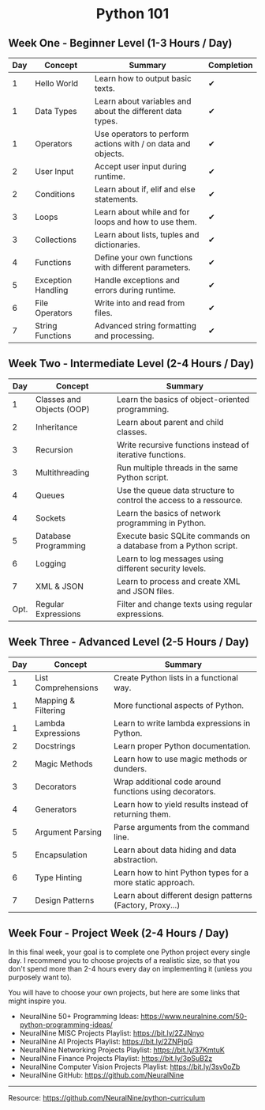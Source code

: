 <h1 align=center>Python 101</h1>

## Week One - Beginner Level (1-3 Hours / Day)  

| Day | Concept | Summary | Completion |
| ------ | ------ | ------ | ------ |
| 1 | Hello World | Learn how to output basic texts. | ✔ |
| 1 | Data Types | Learn about variables and about the different data types. | ✔ |
| 1 | Operators | Use operators to perform actions with / on data and objects. | ✔ |
| 2 | User Input | Accept user input during runtime. | ✔ |
| 2 | Conditions | Learn about if, elif and else statements. | ✔ |
| 3 | Loops | Learn about while and for loops and how to use them. | ✔ |
| 3 | Collections | Learn about lists, tuples and dictionaries. | ✔ |
| 4 | Functions | Define your own functions with different parameters. | ✔ |
| 5 | Exception Handling | Handle exceptions and errors during runtime. | ✔ |
| 6 | File Operators | Write into and read from files. | ✔ |
| 7 | String Functions | Advanced string formatting and processing. | ✔ |

## Week Two - Intermediate Level (2-4 Hours / Day)

| Day | Concept | Summary |
| ------ | ------ | ------ |
| 1 | Classes and Objects (OOP) | Learn the basics of object-oriented programming. | ✔ |
| 2 | Inheritance | Learn about parent and child classes. | ✔ |
| 3 | Recursion | Write recursive functions instead of iterative functions. |
| 3 | Multithreading | Run multiple threads in the same Python script. |
| 4 | Queues | Use the queue data structure to control the access to a ressource. |
| 4 | Sockets | Learn the basics of network programming in Python. |
| 5 | Database Programming | Execute basic SQLite commands on a database from a Python script. |
| 6 | Logging | Learn to log messages using different security levels. |
| 7 | XML & JSON | Learn to process and create XML and JSON files. |
| Opt. | Regular Expressions | Filter and change texts using regular expressions. |

## Week Three - Advanced Level (2-5 Hours / Day)

| Day | Concept | Summary |
| ------ | ------ | ------ |
| 1 | List Comprehensions | Create Python lists in a functional way. |
| 1 | Mapping & Filtering | More functional aspects of Python. |
| 1 | Lambda Expressions | Learn to write lambda expressions in Python. |
| 2 | Docstrings | Learn proper Python documentation. |
| 2 | Magic Methods | Learn how to use magic methods or dunders. |
| 3 | Decorators | Wrap additional code around functions using decorators. |
| 4 | Generators | Learn how to yield results instead of returning them. |
| 5 | Argument Parsing | Parse arguments from the command line. |
| 5 | Encapsulation | Learn about data hiding and data abstraction. |
| 6 | Type Hinting | Learn how to hint Python types for a more static approach. |
| 7 | Design Patterns | Learn about different design patterns (Factory, Proxy...) |

## Week Four - Project Week (2-4 Hours / Day)

In this final week, your goal is to complete one Python project every single day. I recommend you to choose projects of a realistic size, so that you don't spend more than 2-4 hours every day on implementing it (unless you purposely want to).

You will have to choose your own projects, but here are some links that might inspire you.

* NeuralNine 50+ Programming Ideas: https://www.neuralnine.com/50-python-programming-ideas/
* NeuralNine MISC Projects Playlist: https://bit.ly/2ZJNnyo
* NeuralNine AI Projects Playlist: https://bit.ly/2ZNPjpG
* NeuralNine Networking Projects Playlist: https://bit.ly/37KmtuK
* NeuralNine Finance Projects Playlist: https://bit.ly/3pSuB2z
* NeuralNine Computer Vision Projects Playlist: https://bit.ly/3sv0oZb
* NeuralNine GitHub: https://github.com/NeuralNine

---

Resource: https://github.com/NeuralNine/python-curriculum
